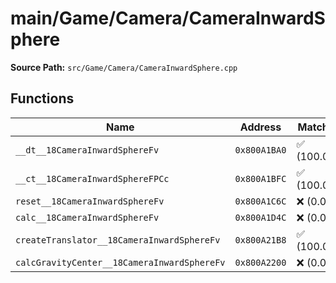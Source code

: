 # main/Game/Camera/CameraInwardSphere

**Source Path:** `src/Game/Camera/CameraInwardSphere.cpp`

## Functions

| Name | Address | Match % |
|------|---------|---------|
| `__dt__18CameraInwardSphereFv` | `0x800A1BA0` | :white_check_mark: (100.0%) |
| `__ct__18CameraInwardSphereFPCc` | `0x800A1BFC` | :white_check_mark: (100.0%) |
| `reset__18CameraInwardSphereFv` | `0x800A1C6C` | :x: (0.0%) |
| `calc__18CameraInwardSphereFv` | `0x800A1D4C` | :x: (0.0%) |
| `createTranslator__18CameraInwardSphereFv` | `0x800A21B8` | :white_check_mark: (100.0%) |
| `calcGravityCenter__18CameraInwardSphereFv` | `0x800A2200` | :x: (0.0%) |
